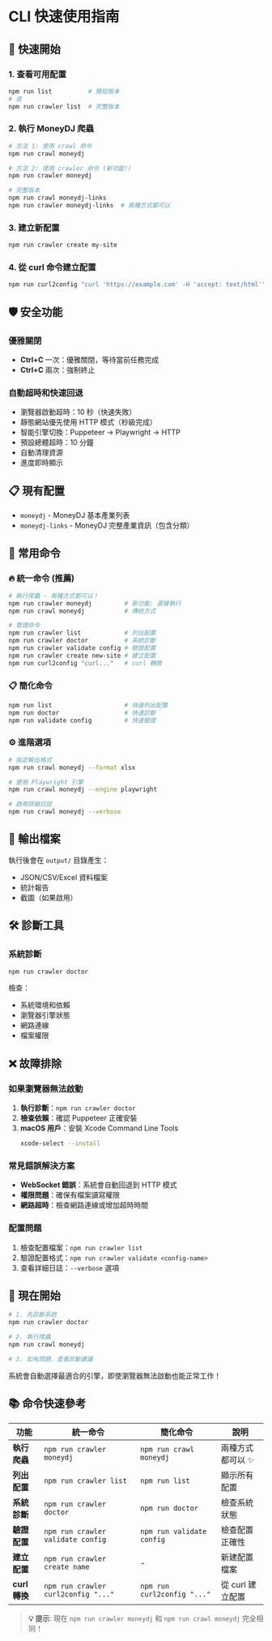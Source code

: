 # CLI 快速使用指南

## 🚀 快速開始

### 1. 查看可用配置
```bash
npm run list          # 簡短版本
# 或
npm run crawler list  # 完整版本
```

### 2. 執行 MoneyDJ 爬蟲
```bash
# 方法 1: 使用 crawl 命令
npm run crawl moneydj

# 方法 2: 使用 crawler 命令 (新功能!)
npm run crawler moneydj

# 完整版本
npm run crawl moneydj-links
npm run crawler moneydj-links  # 兩種方式都可以
```

### 3. 建立新配置
```bash
npm run crawler create my-site
```

### 4. 從 curl 命令建立配置
```bash
npm run curl2config "curl 'https://example.com' -H 'accept: text/html'"
```

## 🛡️ 安全功能

### 優雅關閉
- **Ctrl+C** 一次：優雅關閉，等待當前任務完成
- **Ctrl+C** 兩次：強制終止

### 自動超時和快速回退
- 瀏覽器啟動超時：10 秒（快速失敗）
- 靜態網站優先使用 HTTP 模式（秒級完成）
- 智能引擎切換：Puppeteer → Playwright → HTTP
- 預設總體超時：10 分鐘
- 自動清理資源
- 進度即時顯示

## 📋 現有配置

- `moneydj` - MoneyDJ 基本產業列表
- `moneydj-links` - MoneyDJ 完整產業資訊（包含分類）

## 🔧 常用命令

### 🔥 **統一命令** (推薦)
```bash
# 執行爬蟲 - 兩種方式都可以！
npm run crawler moneydj         # 新功能: 直接執行
npm run crawl moneydj           # 傳統方式

# 管理命令
npm run crawler list            # 列出配置
npm run crawler doctor          # 系統診斷
npm run crawler validate config # 驗證配置
npm run crawler create new-site # 建立配置
npm run curl2config "curl..."   # curl 轉換
```

### 📋 **簡化命令**
```bash
npm run list                    # 快速列出配置
npm run doctor                  # 快速診斷
npm run validate config         # 快速驗證
```

### ⚙️ **進階選項**
```bash
# 指定輸出格式
npm run crawl moneydj --format xlsx

# 使用 Playwright 引擎
npm run crawl moneydj --engine playwright

# 啟用詳細日誌
npm run crawl moneydj --verbose
```

## 📂 輸出檔案

執行後會在 `output/` 目錄產生：
- JSON/CSV/Excel 資料檔案
- 統計報告
- 截圖（如果啟用）

## 🛠️ 診斷工具

### 系統診斷
```bash
npm run crawler doctor
```
檢查：
- 系統環境和依賴
- 瀏覽器引擎狀態
- 網路連線
- 檔案權限

## ❌ 故障排除

### 如果瀏覽器無法啟動
1. **執行診斷**：`npm run crawler doctor`
2. **檢查依賴**：確認 Puppeteer 正確安裝
3. **macOS 用戶**：安裝 Xcode Command Line Tools
   ```bash
   xcode-select --install
   ```

### 常見錯誤解決方案
- **WebSocket 錯誤**：系統會自動回退到 HTTP 模式
- **權限問題**：確保有檔案讀寫權限
- **網路超時**：檢查網路連線或增加超時時間

### 配置問題
1. 檢查配置檔案：`npm run crawler list`
2. 驗證配置格式：`npm run crawler validate <config-name>`
3. 查看詳細日誌：`--verbose` 選項

## 🚀 現在開始

```bash
# 1. 先診斷系統
npm run crawler doctor

# 2. 執行爬蟲
npm run crawl moneydj

# 3. 如有問題，查看診斷建議
```

系統會自動選擇最適合的引擎，即使瀏覽器無法啟動也能正常工作！

## 📚 **命令快速參考**

| 功能 | 統一命令 | 簡化命令 | 說明 |
|------|----------|----------|------|
| **執行爬蟲** | `npm run crawler moneydj` | `npm run crawl moneydj` | 兩種方式都可以 ✨ |
| **列出配置** | `npm run crawler list` | `npm run list` | 顯示所有配置 |
| **系統診斷** | `npm run crawler doctor` | `npm run doctor` | 檢查系統狀態 |
| **驗證配置** | `npm run crawler validate config` | `npm run validate config` | 檢查配置正確性 |
| **建立配置** | `npm run crawler create name` | - | 新建配置檔案 |
| **curl轉換** | `npm run crawler curl2config "..."` | `npm run curl2config "..."` | 從 curl 建立配置 |

> **💡 提示**: 現在 `npm run crawler moneydj` 和 `npm run crawl moneydj` 完全相同！